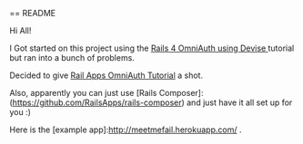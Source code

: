 == README

Hi All!

I Got started on this project using the [Rails 4 OmniAuth using Devise ](http://sourcey.com/rails-4-omniauth-using-devise-with-twitter-facebook-and-linkedin/#completing-the-signup-process) tutorial but ran into a bunch of problems.

Decided to give [Rail Apps OmniAuth Tutorial](https://tutorials.railsapps.org/tutorials/rails-omniauth) a shot.

Also, apparently you can just use [Rails Composer]:(https://github.com/RailsApps/rails-composer) and just have it all set up for you :)

Here is the [example app]:http://meetmefail.herokuapp.com/ .
